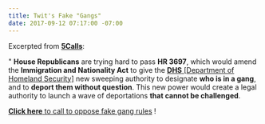 ```yaml
---
title: Twit's Fake "Gangs"
date: 2017-09-12 07:17:00 -07:00
---
```


Excerpted from [**5Calls**](https://5calls.org/):

"   **House Republicans** are trying hard to pass **HR 3697**, which would amend the **Immigration and Nationality Act** to give the [**DHS** [Department of Homeland Security]](https://www.dhs.gov/) new sweeping authority to designate **who is in a gang**, and to **deport them without question**. This new power would create a legal authority to launch a wave of deportations **that cannot be challenged**.

[**Click here** to call to oppose fake gang rules](https://5calls.org/issue/recOZrOZH9D28m93p?utm_source=5+Calls+Newsletter&utm_campaign=829811b7b9-EMAIL_CAMPAIGN_2017_09_12&utm_medium=email&utm_term=0_624ef52208-829811b7b9-22782827) !
